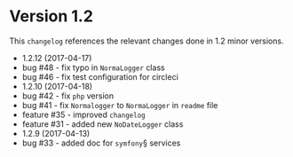 # Version 1.2

This `changelog` references the relevant changes done in 1.2 minor versions.

 - 1.2.12 (2017-04-17)
 - bug #48 - fix typo in `NormaLogger` class
 - bug #46 - fix test configuration for circleci
 - 1.2.10 (2017-04-18)
 - bug #42 - fix `php` version
 - bug #41 - fix `Normalogger` to `NormaLogger` in `readme` file
 - feature #35 - improved `changelog`
 - feature #31 - added new `NoDateLogger` class
 - 1.2.9 (2017-04-13)
 - bug #33 - added doc for `symfony`§ services
